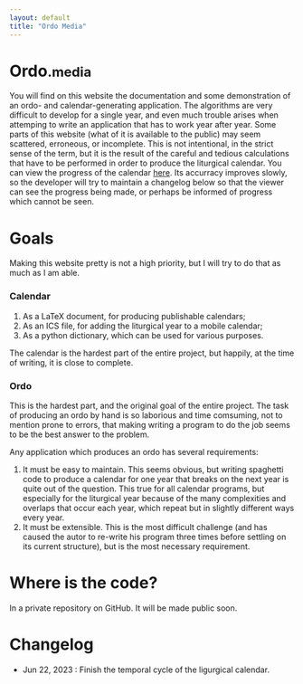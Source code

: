 ```yaml
---
layout: default
title: "Ordo Media"
---
```


<h1 class="display-1 text-center mt-5">
    <b>Ordo</b><small>.media</small>
</h1>

You will find on this website the documentation and some demonstration of an
ordo- and calendar-generating application. The algorithms are very difficult to
develop for a single year, and even much trouble arises when attemping to write
an application that has to work year after year. Some parts of this website
(what of it is available to the public) may seem scattered, erroneous, or
incomplete. This is not intentional, in the strict sense of the term, but it is
the result of the careful and tedious calculations that have to be performed in
order to produce the liturgical calendar. You can view the progress of the
calendar [here](/calendar.html). Its accurracy improves slowly, so the
developer will try to maintain a changelog below so that the viewer can see the
progress being made, or perhaps be informed of progress which cannot be seen.

# Goals

Making this website pretty is not a high priority, but I will try to do that as
much as I am able.

### Calendar

 1. As a LaTeX document, for producing publishable calendars;
 2. As an ICS file, for adding the liturgical year to a mobile calendar;
 3. As a python dictionary, which can be used for various purposes.

The calendar is the hardest part of the entire project, but happily, at the
time of writing, it is close to complete.

### Ordo

This is the hardest part, and the original goal of the entire project. The task
of producing an ordo by hand is so laborious and time comsuming, not to mention
prone to errors, that making writing a program to do the job seems to be the
best answer to the problem.

Any application which produces an ordo has several requirements:

1. It must be easy to maintain. This seems obvious, but writing spaghetti code
   to produce a calendar for one year that breaks on the next year is quite out
   of the question. This true for all calendar programs, but especially for the
   liturgical year because of the many complexities and overlaps that occur each
   year, which repeat but in slightly different ways every year.
2. It must be extensible. This is the most difficult challenge (and has caused
   the autor to re-write his program three times before settling on its current
   structure), but is the most necessary requirement.

# Where is the code?

In a private repository on GitHub. It will be made public soon.

# Changelog

- Jun 22, 2023 : Finish the temporal cycle of the ligurgical calendar.


<!-- <div class="container"> -->
<!-- <div class="alert alert-warning" role="alert"> -->
<!--     This website and the algorithms that generate the calendars --> 
<!--     are very much <em>works in progress.</em> Do not use this website as you -->
<!--     would an official ordo. -->
<!-- </div> -->
<!-- </div> -->
<!-- <div class="container"> -->
<!--     <div class="d-flex justify-content-start gap-3 row-gap-3"> -->
<!--         <div class="card col mw-25"> -->
<!--             <img class="card-img-top" src="/assets/images/calendar.jpg" alt="Card image cap"> -->
<!--             <div class="card-body"> -->
<!--                 <h5 class="card-title">Calendar</h5> -->
<!--                 <p class="card-text">Note that the calendar is just getting started and feast-codes are used in many places right now.</p> -->
<!--                 <a href="calendar.html" class="btn btn-primary">View Calendar</a> -->
<!--             </div> -->
<!--         </div> -->
<!--         <div class="card col mw-25"> -->
<!--             <img class="card-img-top" src="/assets/images/rubrics.jpg" alt="Card image cap"> -->
<!--             <div class="card-body"> -->
<!--                 <h5 class="card-title">Rubrics</h5> -->
<!--                 <p class="card-text"> -->
<!--                     A collection of the rubrics of the Roman Missal and breviary. -->
<!--                 </p> -->
<!--                 <a href="rubrics/rubrics.html" class="btn btn-primary">View Rubrics</a> -->
<!--             </div> -->
<!--         </div> -->
<!--     </div> -->
<!-- </div> -->
